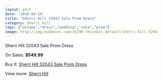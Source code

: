 ```yaml
---
layout: post
date: '2018-04-14'
title: "Sherri Hill 32043 Sale Prom Dress"
category: Sherri Hill
tags: ["unique","dress","wedding","sale","prom"]
image: http://img.eudances.com/15290-thickbox_default/sherri-hill-32043-sale-prom-dress.jpg
---
```

Sherri Hill 32043 Sale Prom Dress

On Sales: **$549.99**
<a href="https://www.eudances.com/en/sherri-hill/4528-sherri-hill-32043-sale-prom-dress.html"><amp-img layout="responsive" width="600" height="600" src="//img.eudances.com/15290-thickbox_default/sherri-hill-32043-sale-prom-dress.jpg" alt="Sherri Hill 32043 Sale Prom Dress 0" /></a>
<a href="https://www.eudances.com/en/sherri-hill/4528-sherri-hill-32043-sale-prom-dress.html"><amp-img layout="responsive" width="600" height="600" src="//img.eudances.com/15295-thickbox_default/sherri-hill-32043-sale-prom-dress.jpg" alt="Sherri Hill 32043 Sale Prom Dress 1" /></a>
<a href="https://www.eudances.com/en/sherri-hill/4528-sherri-hill-32043-sale-prom-dress.html"><amp-img layout="responsive" width="600" height="600" src="//img.eudances.com/15294-thickbox_default/sherri-hill-32043-sale-prom-dress.jpg" alt="Sherri Hill 32043 Sale Prom Dress 2" /></a>
<a href="https://www.eudances.com/en/sherri-hill/4528-sherri-hill-32043-sale-prom-dress.html"><amp-img layout="responsive" width="600" height="600" src="//img.eudances.com/15293-thickbox_default/sherri-hill-32043-sale-prom-dress.jpg" alt="Sherri Hill 32043 Sale Prom Dress 3" /></a>
<a href="https://www.eudances.com/en/sherri-hill/4528-sherri-hill-32043-sale-prom-dress.html"><amp-img layout="responsive" width="600" height="600" src="//img.eudances.com/15292-thickbox_default/sherri-hill-32043-sale-prom-dress.jpg" alt="Sherri Hill 32043 Sale Prom Dress 4" /></a>
<a href="https://www.eudances.com/en/sherri-hill/4528-sherri-hill-32043-sale-prom-dress.html"><amp-img layout="responsive" width="600" height="600" src="//img.eudances.com/15291-thickbox_default/sherri-hill-32043-sale-prom-dress.jpg" alt="Sherri Hill 32043 Sale Prom Dress 5" /></a>

Buy it: [Sherri Hill 32043 Sale Prom Dress](https://www.eudances.com/en/sherri-hill/4528-sherri-hill-32043-sale-prom-dress.html "Sherri Hill 32043 Sale Prom Dress")

View more: [Sherri Hill](https://www.eudances.com/en/80-Sherri-Hill "Sherri Hill")